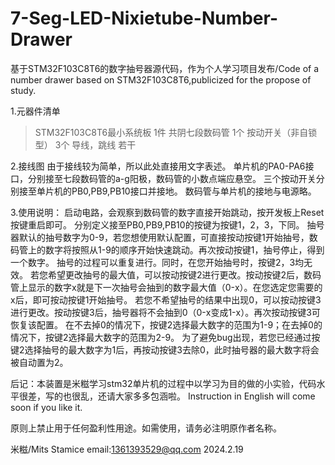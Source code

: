 # 7-Seg-LED-Nixietube-Number-Drawer
基于STM32F103C8T6的数字抽号器源代码，作为个人学习项目发布/Code of a number drawer based on STM32F103C8T6,publicized for the propose of study.

1.元器件清单
>STM32F103C8T6最小系统板        1件
>共阴七段数码管                 1个
>按动开关（非自锁型）            3个
>导线，跳线                     若干

2.接线图
由于接线较为简单，所以此处直接用文字表述。
单片机的PA0-PA6接口，分别接至七段数码管的a-g阳极，数码管的小数点端应悬空。
三个按动开关分别接至单片机的PB0,PB9,PB10接口并接地。
数码管与单片机的接地与电源略。

3.使用说明：
启动电路，会观察到数码管的数字直接开始跳动，按开发板上Reset按键重启即可。
分别定义接至PB0,PB9,PB10的按键为按键1，2，3，下同。
抽号器默认的抽号数字为0-9，若您想使用默认配置，可直接按动按键1开始抽号，数码管上的数字将按照从1-9的顺序开始快速跳动。再次按动按键1，抽号停止，得到一个数字。
抽号的过程可以重复进行。同时，在您开始抽号时，按键2，3均无效。
若您希望更改抽号的最大值，可以按动按键2进行更改。按动按键2后，数码管上显示的数字x就是下一次抽号会抽到的数字最大值（0-x）。在您选定您需要的x后，即可按动按键1开始抽号。
若您不希望抽号的结果中出现0，可以按动按键3进行更改。按动按键3后，抽号器将不会抽到0（0-x变成1-x）。再次按动按键3可恢复该配置。
在不去掉0的情况下，按键2选择最大数字的范围为1-9；在去掉0的情况下，按键2选择最大数字的范围为2-9。
为了避免bug出现，若您已经通过按键2选择抽号的最大数字为1后，再按动按键3去除0，此时抽号器的最大数字将会被自动置为2。

后记：本装置是米糍学习stm32单片机的过程中以学习为目的做的小实验，代码水平很差，写的也很乱，还请大家多多包涵啦。
      Instruction in English will come soon if you like it.

原则上禁止用于任何盈利性用途。如需使用，请务必注明原作者名称。

米糍/Mits Stamice
email:1361393529@qq.com
2024.2.19

